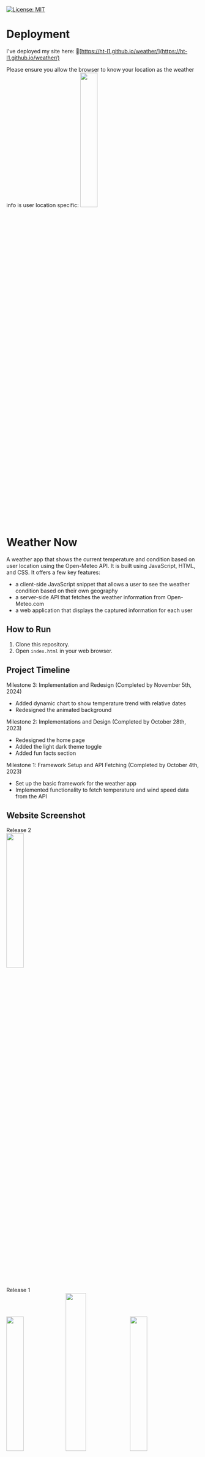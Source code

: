 [![License: MIT](https://img.shields.io/badge/License-MIT-yellow.svg)](https://opensource.org/licenses/MIT)

# Deployment

I've deployed my site here:
🚀[https://ht-l1.github.io/weather/](https://ht-l1.github.io/weather/)

Please ensure you allow the browser to know your location as the weather info is user location specific:
<img src="https://github.com/ht-l1/weather/assets/106502799/ef174ee1-2c50-4b8d-bd4a-44bac7974637" width="30%" height="30%">

# Weather Now

A weather app that shows the current temperature and condition based on user location using the Open-Meteo API. It is built using JavaScript, HTML, and CSS.
It offers a few key features:

- a client-side JavaScript snippet that allows a user to see the weather condition based on their own geography
- a server-side API that fetches the weather information from Open-Meteo.com
- a web application that displays the captured information for each user

## How to Run

1. Clone this repository.
2. Open `index.html` in your web browser.

## Project Timeline

Milestone 3: Implementation and Redesign (Completed by November 5th, 2024)

- Added dynamic chart to show temperature trend with relative dates
- Redesigned the animated background

Milestone 2: Implementations and Design (Completed by October 28th, 2023)

- Redesigned the home page
- Added the light dark theme toggle
- Added fun facts section

Milestone 1: Framework Setup and API Fetching (Completed by October 4th, 2023)

- Set up the basic framework for the weather app
- Implemented functionality to fetch temperature and wind speed data from the API

## Website Screenshot

Release 2\
<img src="https://github.com/user-attachments/assets/834a63ef-58b5-4ebc-b23d-f322eb4c517d" width="30%" >

Release 1\
<img src="https://github.com/ht-l1/weather/assets/106502799/9fc3dd2f-238f-4d7c-8305-aeac43c3fae8" width="30%" >
<img src="https://github.com/ht-l1/weather/assets/106502799/f38c80e6-e145-4f5b-8106-4d6bf3c3d2b4" width="32.5%" >
<img src="https://github.com/ht-l1/weather/assets/106502799/a0f41dbb-1912-46a3-b482-a80c101418e1" width="30%" >
